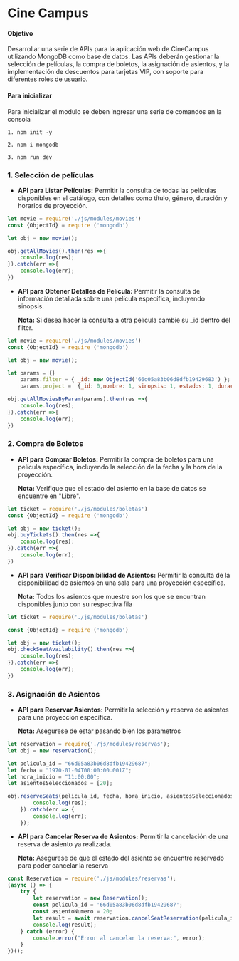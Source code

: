 # Cine Campus



#### Objetivo

Desarrollar una serie de APIs para la aplicación web de CineCampus utilizando MongoDB como base de datos. Las APIs deberán gestionar la selección de películas, la compra de boletos, la asignación de asientos, y la implementación de descuentos para tarjetas VIP, con soporte para diferentes roles de usuario.



#### Para inicializar 

Para inicializar el modulo se deben ingresar una serie de comandos en la consola

```
1. npm init -y

2. npm i mongodb

3. npm run dev
```



### 1. Selección de películas

- **API para Listar Películas:**  Permitir la consulta de todas las películas disponibles en el catálogo, con detalles como título, género, duración y horarios de proyección.

```javascript
let movie = require('./js/modules/movies')
const {ObjectId} = require ('mongodb')

let obj = new movie();

obj.getAllMovies().then(res =>{
    console.log(res);
}).catch(err =>{
    console.log(err);
})
```



- **API para Obtener Detalles de Película:**  Permitir la consulta de información detallada sobre una película específica, incluyendo sinopsis.

  **Nota:**  Si desea hacer la consulta a otra película cambie su _id dentro del filter.

```javascript
let movie = require('./js/modules/movies')
const {ObjectId} = require ('mongodb')

let obj = new movie();

let params = {}
	params.filter = { _id: new ObjectId('66d05a83b06d8dfb19429683') };
    params.project =  {_id: 0,nombre: 1, sinopsis: 1, estados: 1, duracion: 1}

obj.getAllMoviesByParam(params).then(res =>{
    console.log(res);
}).catch(err =>{
    console.log(err);
})
```
### 2. Compra de Boletos

- **API para Comprar Boletos:**  Permitir la compra de boletos para una película específica, incluyendo la selección de la fecha y la hora de la proyección.

    **Nota:**  Verifique que el estado del asiento en la base de datos se encuentre en "Libre".

```javascript
let ticket = require('./js/modules/boletas')
const {ObjectId} = require ('mongodb')

let obj = new ticket();
obj.buyTickets().then(res =>{
    console.log(res);
}).catch(err =>{
    console.log(err);
})
```

- **API para Verificar Disponibilidad de Asientos:** Permitir la consulta de la disponibilidad de asientos en una sala para una proyección específica.

    **Nota:**  Todos los asientos que muestre son los que se encuntran disponibles junto con su respectiva fila

```javascript
let ticket = require('./js/modules/boletas')

const {ObjectId} = require ('mongodb')

let obj = new ticket();
obj.checkSeatAvailability().then(res =>{
    console.log(res);
}).catch(err =>{
    console.log(err);
})
```

### 3. Asignación de Asientos

- **API para Reservar Asientos:** Permitir la selección y reserva de asientos para una proyección específica.

    **Nota:**  Asegurese de estar pasando bien los parametros

```javascript
let reservation = require('./js/modules/reservas');
let obj = new reservation();

let pelicula_id = "66d05a83b06d8dfb19429687";
let fecha = "1970-01-04T00:00:00.001Z";
let hora_inicio = "11:00:00";
let asientosSeleccionados = [20];

obj.reserveSeats(pelicula_id, fecha, hora_inicio, asientosSeleccionados).then(res => {
        console.log(res);
    }).catch(err => {
        console.log(err);
    });
```
 
 - **API para Cancelar Reserva de Asientos:** Permitir la cancelación de una reserva de asiento ya realizada.

    **Nota:**  Asegurese de que el estado del asiento se encuentre reservado para poder cancelar la reserva

```javascript
const Reservation = require('./js/modules/reservas');
(async () => {
    try {
        let reservation = new Reservation();
        const pelicula_id = '66d05a83b06d8dfb19429687';
        const asientoNumero = 20;
        let result = await reservation.cancelSeatReservation(pelicula_id, asientoNumero);
        console.log(result);
    } catch (error) {
        console.error("Error al cancelar la reserva:", error);
    }
})();
```
